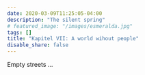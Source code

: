```yaml
---
date: 2020-03-09T11:25:05-04:00
description: "The silent spring"
# featured_image: "/images/esmeralda.jpg"
tags: []
title: "Kapitel VII: A world wihout people"
disable_share: false
---
```

Empty streets ...
